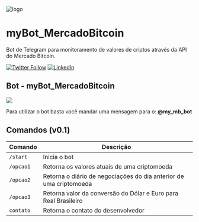 ![logo](https://user-images.githubusercontent.com/40063504/160647493-057abc2c-12a3-4b25-91d5-20484834bd85.svg)


# myBot_MercadoBitcoin
Bot de Telegram para monitoramento de valores de criptos através da API do Mercado Bitcoin.
   
[![Twitter Follow](https://img.shields.io/twitter/follow/vmeazevedo.svg?style=social)](https://twitter.com/vmeazevedo) [![LinkedIn](https://img.shields.io/badge/LinkedIn-Vinícius_Azevedo%20-blue)](https://www.linkedin.com/in/vin%C3%ADcius-azevedo-45180ab2/)


## Bot - myBot_MercadoBitcoin
<img src="https://img.shields.io/badge/Telegram-2CA5E0?style=for-the-badge&logo=telegram&logoColor=white">

Para utilizar o bot basta você mandar uma mensagem para o: **@my_mb_bot**


## Comandos (v0.1) #

| Comando | Descrição |
| ------- | --------- |
| `/start` | Inicia o bot |
| `/opcao1` | Retorna os valores atuais de uma criptomoeda |
| `/opcao2` | Retorna o diário de negociações do dia anterior de uma criptomoeda |
| `/opcao3` | Retorna valor da conversão do Dólar e Euro para Real Brasileiro |
| `contato` | Retorna o contato do desenvolvedor |
